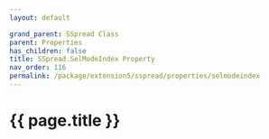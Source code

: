 ```yaml
---
layout: default

grand_parent: SSpread Class
parent: Properties
has_children: false
title: SSpread.SelModeIndex Property
nav_order: 116
permalink: /package/extension5/sspread/properties/selmodeindex
---
```

# {{ page.title }}
